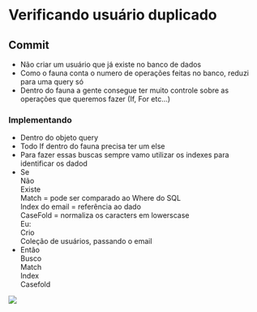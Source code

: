 # Verificando usuário duplicado

## Commit 
* Não criar um usuário que já existe no banco de dados
* Como o fauna conta o numero de operações feitas no banco, reduzi para uma query só
* Dentro do fauna a gente consegue ter muito controle sobre as operações que queremos fazer (If, For etc...) 
### Implementando
* Dentro do objeto query
* Todo If dentro do fauna precisa ter um else
* Para fazer essas buscas sempre vamo utilizar os indexes para identificar os dadod
* Se <br>
 Não <br>
 Existe<br>
 Match = pode ser comparado ao Where do SQL<br>
 Index do email = referência ao dado<br>
 CaseFold = normaliza os caracters em lowerscase<br>
Eu: <br>
Crio<br>
Coleção de usuários, passando o email<br>
* Então<br>
Busco<br>
Match<br>
Index<br>
Casefold<br>

![](https://imgur.com/Xe1oooR.png)

